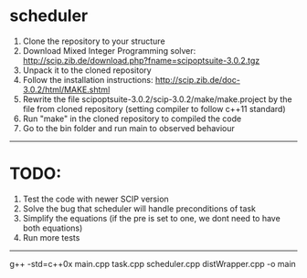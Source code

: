 scheduler
=========
1. Clone the repository to your structure
2. Download Mixed Integer Programming solver: http://scip.zib.de/download.php?fname=scipoptsuite-3.0.2.tgz
3. Unpack it to the cloned repository
4. Follow the installation instructions: http://scip.zib.de/doc-3.0.2/html/MAKE.shtml
5. Rewrite the file scipoptsuite-3.0.2/scip-3.0.2/make/make.project by the file from cloned repository (setting compiler to follow c++11 standard)
6. Run "make" in the cloned repository to compiled the code
7. Go to the bin folder and run main to observed behaviour

--------------------------------------------
TODO:
==============
1. Test the code with newer SCIP version
2. Solve the bug that scheduler will handle preconditions of task
3. Simplify the equations (if the pre is set to one, we dont need to have both equations)
4. Run more tests



--------------------------
g++ -std=c++0x main.cpp task.cpp scheduler.cpp distWrapper.cpp -o main
